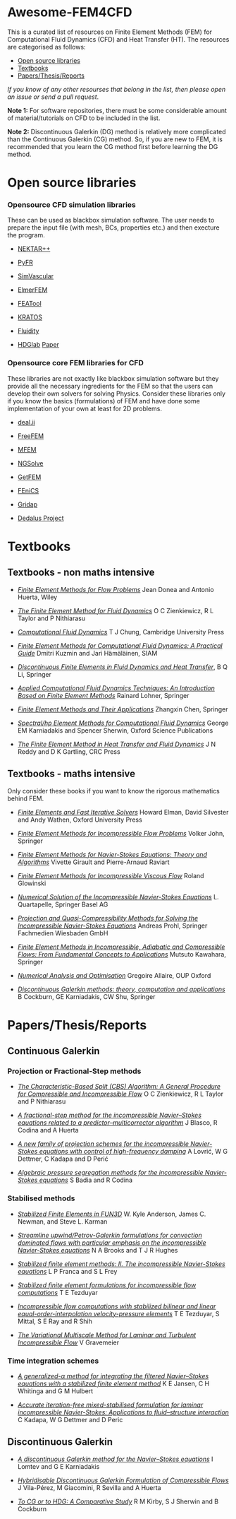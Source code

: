# Awesome-FEM4CFD

This is a curated list of resources on Finite Element Methods (FEM) for Computational Fluid Dynamics (CFD) and Heat Transfer (HT).
The resources are categorised as follows:
- [Open source libraries](#open-source-libraries)
- [Textbooks](#textbooks)
- [Papers/Thesis/Reports](#papersthesisreports)

*If you know of any other resourses that belong in the list, then please open an issue or send a pull request*.

**Note 1:** For software repositories, there must be some considerable amount of material/tutorials on CFD to be included in the list.

**Note 2:** Discontinuous Galerkin (DG) method is relatively more complicated than the Continuous Galerkin (CG) method. So, if you are new to FEM, it is recommended that you learn the CG method first before learning the DG method.

# Open source libraries

### Opensource CFD simulation libraries
These can be used as blackbox simulation software. The user needs to prepare the input file (with mesh, BCs, properties etc.) and then execture the program.
* [NEKTAR++](https://www.nektar.info/)

* [PyFR](https://www.pyfr.org/)

* [SimVascular](https://simvascular.github.io/)

* [ElmerFEM](http://www.elmerfem.org/blog/)

* [FEATool](https://www.featool.com/)

* [KRATOS](https://kratosmultiphysics.github.io/Kratos/)

* [Fluidity](http://fluidityproject.github.io/)

* [HDGlab](https://git.lacan.upc.edu/hybridLab/HDGlab)     [Paper](https://arxiv.org/abs/2009.08805)

### Opensource core FEM libraries for CFD 
These libraries are not exactly like blackbox simulation software but they provide all the necessary ingredients for the FEM so that the users can develop their own solvers for solving Physics. Consider these libraries only if you know the basics (formulations) of FEM and have done some implementation of your own at least for 2D problems.
* [deal.ii](https://www.dealii.org/)

* [FreeFEM](https://freefem.org/)

* [MFEM](https://mfem.org/)

* [NGSolve](https://docu.ngsolve.org/latest/index.html)

* [GetFEM](https://getfem.org/)

* [FEniCS](https://fenicsproject.org/)

* [Gridap](https://gridap.github.io/Gridap.jl/stable/)

* [Dedalus Project](https://dedalus-project.org/)

# Textbooks
## Textbooks - non maths intensive
* [*Finite Element Methods for Flow Problems*](https://onlinelibrary.wiley.com/doi/book/10.1002/0470013826) Jean Donea and Antonio Huerta, Wiley

* [*The Finite Element Method for Fluid Dynamics*](https://www.sciencedirect.com/book/9781856176354/the-finite-element-method-for-fluid-dynamics) O C Zienkiewicz, R L Taylor and P Nithiarasu

* [*Computational Fluid Dynamics*](https://www.cambridge.org/core/books/computational-fluid-dynamics/5C396317EE111C5ED1192FA7F8853944) T J Chung, Cambridge University Press

* [*Finite Element Methods for Computational Fluid Dynamics: A Practical Guide*](https://epubs.siam.org/doi/book/10.1137/1.9781611973617) Dmitri Kuzmin and Jari Hämäläinen, SIAM

* [*Discontinuous Finite Elements in Fluid Dynamics and Heat Transfer*](https://link.springer.com/book/10.1007/1-84628-205-5), B Q Li, Springer

* [*Applied Computational Fluid Dynamics Techniques: An Introduction Based on Finite Element Methods*](https://www.wiley.com/en-us/Applied+Computational+Fluid+Dynamics+Techniques%3A+An+Introduction+Based+on+Finite+Element+Methods%2C+2nd+Edition-p-9780470519073) Rainard Lohner, Springer

* [*Finite Element Methods and Their Applications*](https://link.springer.com/book/10.1007/3-540-28078-2?gclid=CjwKCAjwkaSaBhA4EiwALBgQaAeVix769JTifRwX5UfkxyR2lzyo1AkKy9Vhy3XSPLpGP5hWQpa_vhoCgPYQAvD_BwE) Zhangxin Chen, Springer

* [*Spectral/hp Element Methods for Computational Fluid Dynamics*](https://academic.oup.com/book/7538) George EM Karniadakis and Spencer Sherwin, Oxford Science Publications

* [*The Finite Element Method in Heat Transfer and Fluid Dynamics*](http://ftp.demec.ufpr.br/disciplinas/TM144/Aulas-e-mat-apoio/3rd-Edition-J.N-Reddy-The%20finite%20element%20method%20in%20heat%20transfer%20and%20fluid%20dynamics.pdf) J N Reddy and D K Gartling, CRC Press




## Textbooks - maths intensive
Only consider these books if you want to know the rigorous mathematics behind FEM.
* [*Finite Elements and Fast Iterative Solvers*](https://academic.oup.com/book/27915) Howard Elman, David Silvester and Andy Wathen, Oxford University Press

* [*Finite Element Methods for Incompressible Flow Problems*](https://link.springer.com/book/10.1007/978-3-319-45750-5) Volker John, Springer

* [*Finite Element Methods for Navier-Stokes Equations: Theory and Algorithms*](https://link.springer.com/book/10.1007/978-3-642-61623-5) Vivette Girault and Pierre-Arnaud Raviart

* [*Finite Element Methods for Incompressible Viscous Flow*](https://www.sciencedirect.com/science/article/abs/pii/S1570865903090033) Roland Glowinski

* [*Numerical Solution of the Incompressible Navier-Stokes Equations*](https://link.springer.com/book/10.1007/978-3-0348-8579-9) L. Quartapelle, Springer Basel AG

* [*Projection and Quasi-Compressibility Methods for Solving the Incompressible Navier-Stokes Equations*](https://link.springer.com/book/10.1007/978-3-663-11171-9) Andreas Prohl, Springer Fachmedien Wiesbaden GmbH

* [*Finite Element Methods in Incompressible, Adiabatic and Compressible Flows: From Fundamental Concepts to Applications*](https://link.springer.com/book/10.1007/978-4-431-55450-9) Mutsuto Kawahara, Springer

* [*Numerical Analysis and Optimisation*](https://global.oup.com/academic/product/numerical-analysis-and-optimization-9780199205226?cc=us&lang=en&) Gregoire Allaire, OUP Oxford

* [*Discontinuous Galerkin methods: theory, computation and applications*](https://link.springer.com/book/10.1007/978-3-642-59721-3) B Cockburn, GE Karniadakis, CW Shu, Springer

# Papers/Thesis/Reports
## Continuous Galerkin

### Projection or Fractional-Step methods

* [*The Characteristic-Based Split (CBS) Algorithm: A General Procedure for Compressible and Incompressible Flow*](https://www.sciencedirect.com/science/article/pii/B9781856176354000030?via%3Dihub) O C Zienkiewicz, R L Taylor and P Nithiarasu


* [*A fractional-step method for the incompressible Navier–Stokes equations related to a predictor–multicorrector algorithm*](https://core.ac.uk/download/pdf/296524171.pdf) J Blasco, R Codina and A Huerta

* [*A new family of projection schemes for the incompressible Navier-Stokes equations with control of high-frequency damping*](https://www.sciencedirect.com/science/article/pii/S0045782518302494?via%3Dihub) A Lovrić, W G Dettmer, C Kadapa and D Perić

* [*Algebraic pressure segregation methods for the incompressible Navier-Stokes equations*](https://link.springer.com/article/10.1007/BF03024946) S Badia and R Codina



### Stabilised methods

* [*Stabilized Finite Elements in FUN3D*](https://ntrs.nasa.gov/api/citations/20170001235/downloads/20170001235.pdf)  W. Kyle Anderson, James C. Newman, and Steve L. Karman

* [*Streamline upwind/Petrov-Galerkin formulations for convection dominated flows with particular emphasis on the incompressible Navier-Stokes equations*](https://doi.org/10.1016/0045-7825(82)90071-8) N A Brooks and T J R Hughes

* [*Stabilized finite element methods: II. The incompressible Navier-Stokes equations*](https://www.sciencedirect.com/science/article/pii/004578259290041H) L P Franca and S L Frey

* [*Stabilized finite element formulations for incompressible flow computations*](https://www.sciencedirect.com/science/article/abs/pii/S0065215608701534) T E Tezduyar

* [*Incompressible flow computations with stabilized bilinear and linear equal-order-interpolation velocity-pressure elements*](https://www.sciencedirect.com/science/article/pii/0045782592901416) T E Tezduyar, S Mittal, S E Ray and R Shih


* [*The Variational Multiscale Method for Laminar and Turbulent Incompressible Flow*](https://d-nb.info/970314418/34) V Gravemeier


### Time integration schemes

* [*A generalized-α method for integrating the filtered Navier–Stokes equations with a stabilized finite element method*](https://www.sciencedirect.com/science/article/pii/S0045782500002036) K E Jansen, C H Whitinga and G M Hulbert

* [*Accurate iteration-free mixed-stabilised formulation for laminar incompressible Navier-Stokes: Applications to fluid–structure interaction*](https://www.sciencedirect.com/science/article/pii/S0889974619309612) C Kadapa, W G Dettmer and D Peric



## Discontinuous Galerkin

* [*A discontinuous Galerkin method for the Navier–Stokes equations*](https://onlinelibrary.wiley.com/doi/abs/10.1002/%28SICI%291097-0363%2819990315%2929%3A5%3C587%3A%3AAID-FLD805%3E3.0.CO%3B2-K) I Lomtev and G E Karniadakis

* [*Hybridisable Discontinuous Galerkin Formulation of Compressible Flows*](https://link.springer.com/article/10.1007/s11831-020-09508-z) J Vila-Pérez, M Giacomini, R Sevilla and A Huerta


* [*To CG or to HDG: A Comparative Study*](https://link.springer.com/article/10.1007/s10915-011-9501-7) R M Kirby, S J Sherwin and B Cockburn 
